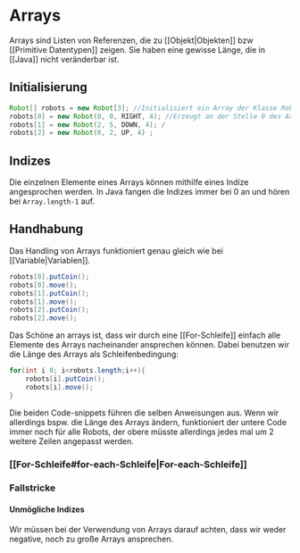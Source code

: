 # Arrays
Arrays sind Listen von Referenzen, die zu [[Objekt|Objekten]] bzw [[Primitive Datentypen]] zeigen. Sie haben eine gewisse Länge, die in [[Java]] nicht veränderbar ist.
## Initialisierung
```java
Robot[] robots = new Robot[3]; //Initialisiert ein Array der Klasse Robot mit der Länge 3
robots[0] = new Robot(0, 0, RIGHT, 4); //Erzeugt an der Stelle 0 des Arrays robot ein neues Robot Objekt
robots[1] = new Robot(2, 5, DOWN, 4); /
robots[2] = new Robot(6, 2, UP, 4) ;
```
## Indizes
Die einzelnen Elemente eines Arrays können mithilfe eines Indize angesprochen werden. In Java fangen die Indizes immer bei 0 an und hören bei `Array.length-1` auf.
## Handhabung
Das Handling von Arrays funktioniert genau gleich wie bei [[Variable|Variablen]].
```java
robots[0].putCoin();
robots[0].move();
robots[1].putCoin();
robots[1].move();
robots[2].putCoin();
robots[2].move();
```
Das Schöne an arrays ist, dass wir durch eine [[For-Schleife]] einfach alle Elemente des Arrays nacheinander ansprechen können. Dabei benutzen wir die Länge des Arrays als Schleifenbedingung:
```java
for(int i 0; i<robots.length;i++){
	robots[i].putCoin();
	robots[i].move();
}
```
Die beiden Code-snippets führen die selben Anweisungen aus.
Wenn wir allerdings bspw. die Länge des Arrays ändern, funktioniert der untere Code immer noch für alle Robots, der obere müsste allerdings jedes mal um 2 weitere Zeilen angepasst werden.
### [[For-Schleife#for-each-Schleife|For-each-Schleife]]
### Fallstricke
#### Unmögliche Indizes
Wir müssen bei der Verwendung von Arrays darauf achten, dass wir weder negative, noch zu große Arrays ansprechen.